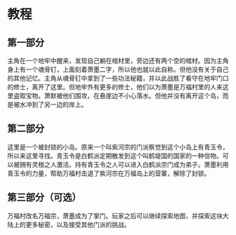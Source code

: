 # 教程

## 第一部分

主角在一个地牢中醒来，发现自己躺在棺材里，旁边还有两个空的棺材。因为主角身上有一个魂骨钉，上面刻着萧墨二字，所以他也就以此自称。但他没有关于自己的其他记忆。主角从魂骨钉中拿到了一些功法秘籍，并以此战胜了看守在地牢门口的修士，离开了这里。但地牢外有更多的修士，他们以为萧墨是万福村里的人来这里盗取宝物。萧默被他们围攻，在悬崖边不小心落水。但他并没有离开这个岛，而是被水冲到了另一边的岸上。

## 第二部分

这里是一个被封锁的小岛。原来一个叫紫河宗的门派察觉到这个小岛上有青玉令，所以来这里寻找。青玉令是白鹤派定期散发到这个叫鹤堤国的国家的一种信物。可以被拥有灵根之人激活。持有青玉令之人可以进入白鹤派宗门成为弟子。萧墨利用青玉令的力量，帮助万福村击退了紫河宗在万福岛上的营寨，解除了封锁。

## 第三部分（可选）

万福村改名万福宗，萧墨成为了掌门。玩家之后可以继续探索地图，并探索这块大陆上的更多秘密，以及接受其他门派的挑战。
